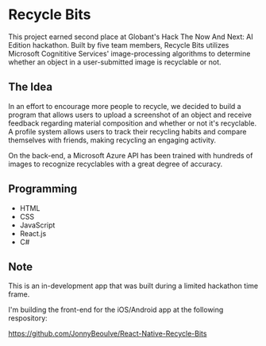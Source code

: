 # Recycle Bits
This project earned second place at Globant's Hack The Now And Next: AI Edition hackathon. Built by five team members, Recycle Bits utilizes Microsoft Cognititive Services' image-processing algorithms to determine whether an object in a user-submitted image is recyclable or not.

## The Idea
In an effort to encourage more people to recycle, we decided to build a program that allows users to upload a screenshot of an object and receive feedback regarding material composition and whether or not it's recyclable. A profile system allows users to track their recycling habits and compare themselves with friends, making recycling an engaging activity.

On the back-end, a Microsoft Azure API has been trained with hundreds of images to recognize recyclables with a great degree of accuracy.

## Programming
* HTML
* CSS
* JavaScript
* React.js
* C#

## Note
This is an in-development app that was built during a limited hackathon time frame.

I'm building the front-end for the iOS/Android app at the following respository:

https://github.com/JonnyBeoulve/React-Native-Recycle-Bits
